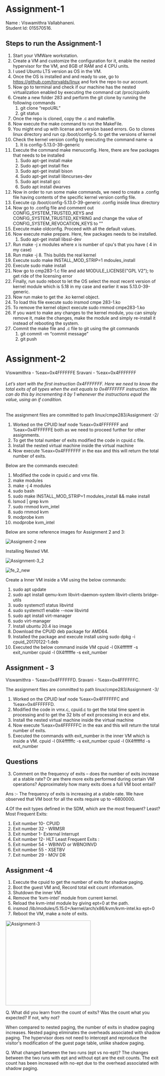 # Assignment-1

Name : Viswamithra Vallabhaneni.   
Student Id: 015570516.

## Steps to run the Assignment-1

1. Start your VMWare workstation.
2. Create a VM and customize the configuration for it, enable the nested hypervisor for the VM, and 8GB of RAM and 4 CPU units.
3. I used Ubuntu LTS version as OS in the VM.
4. Once the OS is installed and and ready to use, go to https://github.com/torvalds/linux and fork the repo to our account.
5. Now go to terminal and check if our machine has the nested virtualization enabled by executing the command cat /proc/cpuinfo
6. Create a new folder 283 and perform the git clone by running the following commands
    1. git clone “repoURL”
    2. git status
7. Once the repo is cloned, copy the .c and makefile.
8. Now execute the make command  to run the MakeFile.
9. You might end up with license and version based errors. Go to clones linux directory and run cp /boot/config-5. to get the versions of kernel
10. Check the kernel version config by executing the command name -a
    1. It is config-5.13.0-39-generic 
11. Execute the command make menuconfig. Here, there are few packages that needs to be installed
    1.  Sudo apt-get install make
    2. Sudo apt-get install flex
    3. Sudo apt-get install bison
    4. Sudo apt-get install libncurses-dev
    5. Sudo apt install gcc
    6. Sudo apt install dwarves
12. Now in order to run some make commands, we need to create a .config file having contents of the specific kernel version config file.
13. Execute cp /boot/config-5.13.0-39-generic .config inside linux directory
14. Now go to .config file and comment out CONFIG_SYSTEM_TRUSTED_KEYS and CONFIG_SYSTEM_TRUSTED_KEYRING and change the value of CONFIG_SYSTEM_REVOCATION_KEYS to ""
15. Execute make oldconfig. Proceed with all the default values.
16. Now execute make prepare. Here, few packages needs to be installed.
    1. Sudo apt-get install libssl-dev
17. Run make -j x modules where x is number of cpu's that you have ( 4 in my case)
18. Run make -j 8. This builds the real kernel
19. Execute sudo make INSTALL_MOD_STRIP=1 mdoules_install
20. Execute sudo make install
21. Now go to cmp283-1.c file and add MODULE_LICENSE("GPL V2"); to get ride of the licensing error
22. Finally, run sudo reboot to let the OS select the most recent version of kernel module which is 5.18 in my case and earlier it was 5.13.0-39-generic.
23. Now run make to get the .ko kernel object.
24. To load this file execute sudo insmod cmpe 283-1.ko
25. To remove the kernel object execute sudo rmmod cmpe283-1.ko
26. If you want to make any changes to the kernel module, you can simply remove it, make the changes, make the module and simply re-install it instead of rebooting the system.
27. Commit the make file and .c file to git using the git commands
    1. git commit -m “commit message”
    2. git push

# Assignment-2

Viswamithra - %eax=0x4FFFFFFE
Sravani - %eax=0x4FFFFFFF

###### Let’s start with the first instruction 0x4FFFFFFF. Here we need to know the total exits of all types when the exit equals to 0x4FFFFFFF instruction. We can do this by incrementing it by 1 whenever the instructions equal the value, using an if condition. 

The assignment files are committed to path linux/cmpe283/Assignment -2/
1. Worked on the CPUID leaf node %eax=0x4FFFFFFF and %eax=0x4FFFFFFE both as we need to proceed further for other assignments.
2. To get the total number of exits modified the code in cpuid.c file.
3. Install the nested virtual machine inside the virtual machine
4. Now execute %eax=0x4FFFFFFF in the eax and this will return the total number of exits.


Below are the commands executed:
1. Modified the code in cpuid.c and vmx file.
2. make modules
3. make -j 4 modules
4. sudo bash
5. sudo make INSTALL_MOD_STRIP=1 modules_install && make install
6. lsmod | grep kvm
7. sudo rmmod kvm_intel
8. sudo rmmod kvm
9. modprobe kvm
10. modprobe kvm_intel

Below are some reference images for Assignment 2 and 3:

![Assigment-2 new](https://user-images.githubusercontent.com/88958925/166080390-4ec4ae7a-25c5-47fd-85fa-e091aec724b0.png)

Installing Nested VM.

![Assignment-3_2](https://user-images.githubusercontent.com/88958925/166080474-dda0d5fd-40bb-4462-addf-37c5a9abf821.png)

![fe_2_new](https://user-images.githubusercontent.com/88958925/166087632-d1a4da36-8395-44f7-9c92-70490c91f405.PNG)


Create a Inner VM inside a VM using the below commands:
1. sudo apt update
2. sudo apt install qemu-kvm libvirt-daemon-system libvirt-clients bridge-utils
3. sudo systemct1 status libvirtd
4. sudo systemct1 enable --now libvirtd
5. sudo apt install virt-manager
6. sudo virt-manager
7. Install ubuntu 20.4 iso image
8. Download the CPUID deb package for AMD64.
9. Installed the package and execute install using sudo dpkg -i cpuid_20170122-1.deb
10. Executed the below command inside VM
        cpuid -l 0X4fffffff -s exit_number
        cpuid -l 0X4ffffffe -s exit_number
        
        
 ## Assignment - 3
 
 Viswamithra - %eax=0x4FFFFFFD.
 Sravani - %eax=0x4FFFFFFC.
 
 
 The assignment files are committed to path linux/cmpe283/Assignment -3/
 
1. Worked on the CPUID leaf node %eax=0x4FFFFFFC and %eax=0x4FFFFFFD.
2. Modified the code in vmx.c, cpuid.c to get the total time spent in processing and to get the 32 bits of exit processing in ecx and ebx.
3. Install the nested virtual machine inside the virtual machine
4. Now execute %eax=0x4FFFFFFC in the eax and this will return the total number of exits.
5. Executed the commands with exit_number in the inner VM which is inside a VM.
        cpuid -l 0X4ffffffc -s exit_number
        cpuid -l 0X4ffffffd -s exit_number
        

 
 ## Questions
3. Comment on the frequency of exits – does the number of exits increase at a stable rate? Or are there 
more exits performed during certain VM operations? Approximately how many exits does a full VM 
boot entail?

Ans :- The frequency of exits is increasing at a stable rate. We have observed that VM boot for all the exits require up to ~6800000.


4.Of the exit types defined in the SDM, which are the most frequent? Least?
Most Frequent Exits:
   1. Exit number 10- CPUID
   2. Exit number 32 - WRMSR
   3. Exit number 1- External Interrupt
   4. Exit number 12- HLT
Least Frequent Exits :
   1. Exit number 54 - WBINVD or WBNOINVD
   2. Exit number 55 -  XSETBV
   3. Exit number 29 - MOV DR

## Assignment -4 

1. Execute the cpuid to get the number of exits for shadow paging.
2. Boot the guest VM and, Record total exit count information.
3. Shutdown the inner VM.
4. Remove the ‘kvm-intel’ module from current kernel.
5. Reload the kvm-intel module by giving ept=0 at the path.
6. insmod /lib/modules/5.15.0+/kernel/arch/x86/kvm/kvm-intel.ko ept=0
7. Reboot the VM, make a note of exits.

<img width="275" alt="Assignment-3" src="https://user-images.githubusercontent.com/88958925/166087682-63446a9f-d98b-487b-9859-d375ebeba20b.png">



Q. What did you learn from the count of exits? Was the count what you expected? If not, why not?

When compared to nested paging, the number of exits in shadow paging increases. Nested paging eliminates the overheads associated with shadow paging. The hypervisor does not need to intercept and reproduce the visitor's modification of the guest page table, unlike shadow paging.



Q. What changed between the two runs (ept vs no-ept)?
The changes between the two runs with ept and without ept are the exit counts. The exit count has been increased with no-ept due to the overhead associated with shadow paging.
